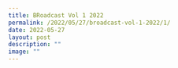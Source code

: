 ```yaml
---
title: BRoadcast Vol 1 2022
permalink: /2022/05/27/broadcast-vol-1-2022/1/
date: 2022-05-27
layout: post
description: ""
image: ""
---
```

